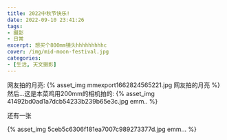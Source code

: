 ```yaml
---
title: 2022中秋节快乐!
date: 2022-09-10 23:41:26
tags:
- 摄影
- 日常
excerpt: 想买个800mm镜头hhhhhhhhhc
cover: /img/mid-moon-festival.jpg
categories: 
- [生活, 天文摄影]
---
```

网友拍的月亮:
{% asset_img mmexport1662824565221.jpg 网友拍的月亮 %}
然后...这是本菜鸡用200mm的相机拍的:
{% asset_img 41492bd0ad1a7dcb54233b239b65e3c.jpg emm.. %}

还有一张

{% asset_img 5ceb5c6306f181ea7007c989273377d.jpg emm... %}